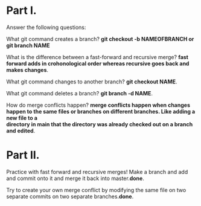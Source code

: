 # Part I. 
Answer the following questions:  

What git command creates a branch? **git checkout -b NAMEOFBRANCH or git branch NAME**

What is the difference between a fast-forward and recursive merge? **fast forward adds in crohonological order whereas recursive goes back and makes changes**. 

What git command changes to another branch? **git checkout NAME**. 

What git command deletes a branch? **git branch -d NAME**. 

How do merge conflicts happen? **merge conflicts happen when changes happen to the same files or branches on different branches. Like adding a new file to a   
directory in main that the directory was already checked out on a branch and edited**. 


# Part II. 
Practice with fast forward and recursive merges! Make a branch and add and commit onto it and merge it back into master.**done**. 

Try to create your own merge conflict by modifying the same file on two separate commits on two separate branches.**done**. 
